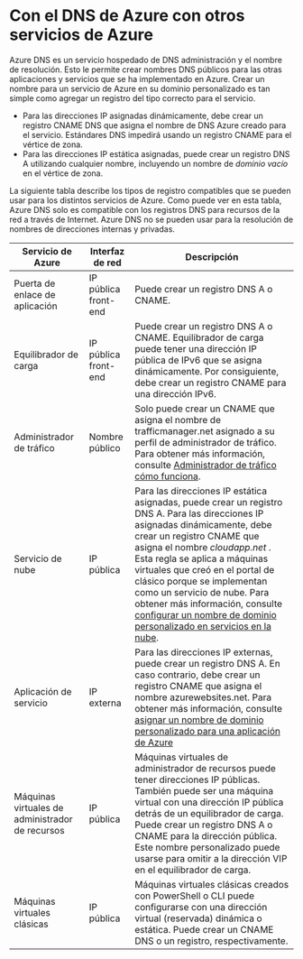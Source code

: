 <properties
  pageTitle="Con el DNS de Azure con otros servicios de Azure | Microsoft Azure"
  description="Descripción de cómo usar Azure DNS para resolver el nombre de otros servicios de Azure"
  services="dns"
  documentationCenter="na"
  authors="sdwheeler"
  manager="carmonm"
  editor=""
  tags="azure dns"
/>
<tags
  ms.service="dns"
  ms.devlang="na"
  ms.topic="article"
  ms.tgt_pltfrm="na"
  ms.workload="infrastructure-services"
  ms.date="09/21/2016"
  ms.author="sewhee"
/>

# <a name="using-azure-dns-with-other-azure-services"></a>Con el DNS de Azure con otros servicios de Azure

Azure DNS es un servicio hospedado de DNS administración y el nombre de resolución. Esto le permite crear nombres DNS públicos para las otras aplicaciones y servicios que se ha implementado en Azure. Crear un nombre para un servicio de Azure en su dominio personalizado es tan simple como agregar un registro del tipo correcto para el servicio.

* Para las direcciones IP asignadas dinámicamente, debe crear un registro CNAME DNS que asigna el nombre de DNS Azure creado para el servicio. Estándares DNS impedirá usando un registro CNAME para el vértice de zona.
* Para las direcciones IP estática asignadas, puede crear un registro DNS A utilizando cualquier nombre, incluyendo un nombre de _dominio vacío_ en el vértice de zona.

La siguiente tabla describe los tipos de registro compatibles que se pueden usar para los distintos servicios de Azure. Como puede ver en esta tabla, Azure DNS solo es compatible con los registros DNS para recursos de la red a través de Internet. Azure DNS no se pueden usar para la resolución de nombres de direcciones internas y privadas.

| Servicio de Azure | Interfaz de red | Descripción |
|---------------|-------------------|-------------|
| Puerta de enlace de aplicación | IP pública front-end | Puede crear un registro DNS A o CNAME. |
| Equilibrador de carga | IP pública front-end | Puede crear un registro DNS A o CNAME. Equilibrador de carga puede tener una dirección IP pública de IPv6 que se asigna dinámicamente. Por consiguiente, debe crear un registro CNAME para una dirección IPv6. |
| Administrador de tráfico | Nombre público | Solo puede crear un CNAME que asigna el nombre de trafficmanager.net asignado a su perfil de administrador de tráfico. Para obtener más información, consulte [Administrador de tráfico cómo funciona](../traffic-manager/traffic-manager-how-traffic-manager-works.md#traffic-manager-example). |
| Servicio de nube | IP pública | Para las direcciones IP estática asignadas, puede crear un registro DNS A. Para las direcciones IP asignadas dinámicamente, debe crear un registro CNAME que asigna el nombre _cloudapp.net_ . Esta regla se aplica a máquinas virtuales que creó en el portal de clásico porque se implementan como un servicio de nube. Para obtener más información, consulte [configurar un nombre de dominio personalizado en servicios en la nube](../cloud-services/cloud-services-custom-domain-name-portal.md). |
| Aplicación de servicio | IP externa | Para las direcciones IP externas, puede crear un registro DNS A. En caso contrario, debe crear un registro CNAME que asigna el nombre azurewebsites.net. Para obtener más información, consulte [asignar un nombre de dominio personalizado para una aplicación de Azure](../app-service-web/web-sites-custom-domain-name.md) |
| Máquinas virtuales de administrador de recursos | IP pública | Máquinas virtuales de administrador de recursos puede tener direcciones IP públicas. También puede ser una máquina virtual con una dirección IP pública detrás de un equilibrador de carga. Puede crear un registro DNS A o CNAME para la dirección pública. Este nombre personalizado puede usarse para omitir a la dirección VIP en el equilibrador de carga. |
| Máquinas virtuales clásicas | IP pública | Máquinas virtuales clásicas creados con PowerShell o CLI puede configurarse con una dirección virtual (reservada) dinámica o estática. Puede crear un CNAME DNS o un registro, respectivamente. |
